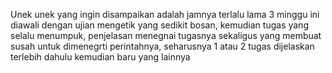 Unek unek yang ingin disampaikan adalah jamnya terlalu lama 3 minggu ini diawali dengan ujian mengetik yang sedikit bosan, kemudian tugas yang selalu menumpuk, penjelasan menegnai tugasnya sekaligus yang membuat susah untuk dimenegrti perintahnya, seharusnya 1 atau 2 tugas dijelaskan terlebih dahulu kemudian baru yang lainnya